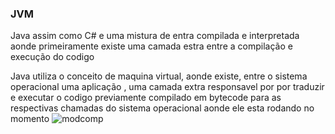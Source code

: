 ### JVM

Java assim como C# e uma mistura de entra compilada e interpretada aonde primeiramente existe uma camada estra entre a compilação e execução do codigo

Java utiliza o conceito de maquina virtual, aonde existe, entre o sistema operacional uma aplicação , uma camada extra responsavel por por traduzir e executar o codigo previamente compilado em bytecode  para as respectivas chamadas do sistema operacional aonde ele esta rodando  no momento 
![modcomp](https://github.com/carloskauan/Notes/assets/89313841/270da8b3-877b-42fb-adc0-34cb01a5ca05)
